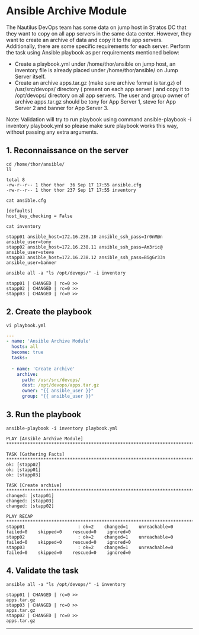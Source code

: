 # Ansible Archive Module

The Nautilus DevOps team has some data on jump host in Stratos DC that they want to copy on all app servers in the same data center. However, they want to create an archive of data and copy it to the app servers. Additionally, there are some specific requirements for each server. Perform the task using Ansible playbook as per requirements mentioned below:  
- Create a playbook.yml under /home/thor/ansible on jump host, an inventory file is already placed under /home/thor/ansible/ on Jump Server itself.
- Create an archive apps.tar.gz (make sure archive format is tar.gz) of /usr/src/devops/ directory ( present on each app server ) and copy it to /opt/devops/ directory on all app servers. The user and group owner of archive apps.tar.gz should be tony for App Server 1, steve for App Server 2 and banner for App Server 3.  

Note: Validation will try to run playbook using command ansible-playbook -i inventory playbook.yml so please make sure playbook works this way, without passing any extra arguments.  


## 1. Reconnaissance on the server
`cd /home/thor/ansible/`  
`ll`  
```console
total 8
-rw-r--r-- 1 thor thor  36 Sep 17 17:55 ansible.cfg
-rw-r--r-- 1 thor thor 237 Sep 17 17:55 inventory
```

`cat ansible.cfg`  
```console
[defaults]
host_key_checking = False
```

`cat inventory`  
```console
stapp01 ansible_host=172.16.238.10 ansible_ssh_pass=Ir0nM@n ansible_user=tony
stapp02 ansible_host=172.16.238.11 ansible_ssh_pass=Am3ric@ ansible_user=steve
stapp03 ansible_host=172.16.238.12 ansible_ssh_pass=BigGr33n ansible_user=banner
```

`ansible all -a "ls /opt/devops/" -i inventory`  
```ansible
stapp01 | CHANGED | rc=0 >>
stapp02 | CHANGED | rc=0 >>
stapp03 | CHANGED | rc=0 >>
```


## 2. Create the playbook
`vi playbook.yml`  

```yaml
---
- name: 'Ansible Archive Module'
  hosts: all
  become: true
  tasks:
  
  - name: 'Create archive'
    archive:
      path: /usr/src/devops/
      dest: /opt/devops/apps.tar.gz
      owner: "{{ ansible_user }}"
      group: "{{ ansible_user }}"
```


## 3. Run the playbook
`ansible-playbook -i inventory playbook.yml`  
```ansible
PLAY [Ansible Archive Module] ***************************************************************************************************************************************************************

TASK [Gathering Facts] **********************************************************************************************************************************************************************
ok: [stapp02]
ok: [stapp01]
ok: [stapp03]

TASK [Create archive] ***********************************************************************************************************************************************************************
changed: [stapp01]
changed: [stapp03]
changed: [stapp02]

PLAY RECAP **********************************************************************************************************************************************************************************
stapp01                    : ok=2    changed=1    unreachable=0    failed=0    skipped=0    rescued=0    ignored=0   
stapp02                    : ok=2    changed=1    unreachable=0    failed=0    skipped=0    rescued=0    ignored=0   
stapp03                    : ok=2    changed=1    unreachable=0    failed=0    skipped=0    rescued=0    ignored=0
```


## 4. Validate the task
`ansible all -a "ls /opt/devops/" -i inventory`  
```ansible
stapp01 | CHANGED | rc=0 >>
apps.tar.gz
stapp03 | CHANGED | rc=0 >>
apps.tar.gz
stapp02 | CHANGED | rc=0 >>
apps.tar.gz
```

---


